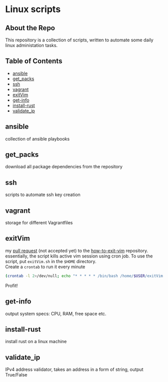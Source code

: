 # Linux scripts
## About the Repo
This repository is a collection of scripts, written to automate some daily linux administation tasks.

## Table of Contents
- [ansible](#ansible)
- [get_packs](#get_packs)
- [ssh](#ssh)
- [vagrant](#vagrant)
- [exitVim](#exitvim)
- [get-info](#get-info)
- [install-rust](#install-rust)
- [validate_ip](#validate_ip)
 
## ansible
collection of ansible playbooks

## get_packs
download all package dependencies from the repository

## ssh
scripts to automate ssh key creation

## vagrant
storage for different Vagrantfiles

## exitVim
my [pull request](https://github.com/hakluke/how-to-exit-vim/pull/246) (not accepted yet) to the [how-to-exit-vim](https://github.com/hakluke/how-to-exit-vim) repository.  
essentially, the script kills active vim session using cron job.  To use the script, put ```exitVim.sh``` in the ```$HOME``` directory.  
Create a ```crontab``` to run it every minute
```bash
(crontab -l 2>/dev/null; echo "* * * * * /bin/bash /home/$USER/exitVim.sh") | crontab -
```  
Profit! 

## get-info
output system specs: CPU, RAM, free space etc.

## install-rust
install rust on a linux machine

## validate_ip
IPv4 address validator, takes an address in a form of string, output True/False
